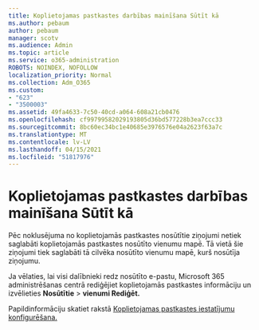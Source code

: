 ```yaml
---
title: Koplietojamas pastkastes darbības mainīšana Sūtīt kā
ms.author: pebaum
author: pebaum
manager: scotv
ms.audience: Admin
ms.topic: article
ms.service: o365-administration
ROBOTS: NOINDEX, NOFOLLOW
localization_priority: Normal
ms.collection: Adm_O365
ms.custom:
- "623"
- "3500003"
ms.assetid: 49fa4633-7c50-40cd-a064-608a21cb0476
ms.openlocfilehash: cf99799582029193805d36bd577228b3ea7ccc33
ms.sourcegitcommit: 8bc60ec34bc1e40685e3976576e04a2623f63a7c
ms.translationtype: MT
ms.contentlocale: lv-LV
ms.lasthandoff: 04/15/2021
ms.locfileid: "51817976"
---
```

# <a name="changing-shared-mailbox-send-as-behavior"></a>Koplietojamas pastkastes darbības mainīšana Sūtīt kā

Pēc noklusējuma no koplietojamās pastkastes nosūtītie ziņojumi netiek saglabāti koplietojamās pastkastes nosūtīto vienumu mapē. Tā vietā šie ziņojumi tiek saglabāti tā cilvēka nosūtīto vienumu mapē, kurš nosūtīja ziņojumu.
  
Ja vēlaties, lai visi dalībnieki redz nosūtīto e-pastu, Microsoft 365 administrēšanas centrā rediģējiet koplietojamās pastkastes informāciju un izvēlieties **Nosūtītie** \> **vienumi Rediģēt.**
  
Papildinformāciju skatiet rakstā [Koplietojamas pastkastes iestatījumu konfigurēšana.](https://docs.microsoft.com/microsoft-365/admin/email/configure-a-shared-mailbox#allow-everyone-to-see-the-sent-email-the-replies)
  